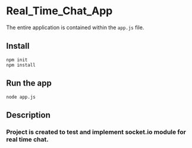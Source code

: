# Real_Time_Chat_App

The entire application is contained within the `app.js` file.

## Install

    npm init
    npm install

## Run the app

    node app.js
    
## Description
  
###    Project is created to test and implement socket.io module for real time chat.
  
